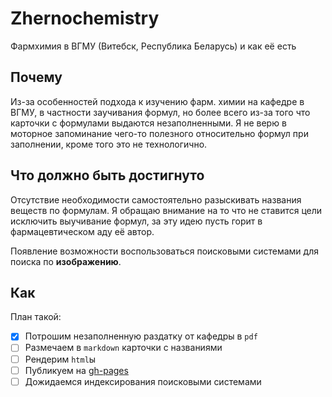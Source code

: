 Zhernochemistry
===============

Фармхимия в ВГМУ (Витебск, Республика Беларусь) и как её есть

Почему
------

Из-за особенностей подхода к изучению фарм. химии на кафедре в ВГМУ, в частности заучивания формул, но более всего из-за того что карточки с формулами выдаются незаполненными. Я не верю в моторное запоминание чего-то полезного относительно формул при заполнении, кроме того это не технологично.

Что должно быть достигнуто
--------------------------

Отсутствие необходимости самостоятельно разыскивать названия веществ по формулам. Я обращаю внимание на то что не ставится цели исключить выучивание формул, за эту идею пусть горит в фармацевтическом аду её автор.

Появление возможности воспользоваться поисковыми системами для поиска по **изображению**.

<!-- Есть надежда заполнить smile-нотации. Теоретически (: -->

Как
---

План такой:

- [X] Потрошим незаполненную раздатку от кафедры в `pdf`
- [ ] Размечаем в `markdown` карточки с названиями
- [ ] Рендерим `html`ы
- [ ] Публикуем на [gh-pages](https://pages.github.com/)
- [ ] Дожидаемся индексирования поисковыми системами
